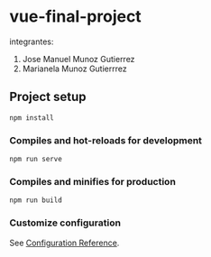 # vue-final-project

integrantes:
 1. Jose Manuel Munoz Gutierrez
 2. Marianela Munoz Gutierrrez

## Project setup
```
npm install
```

### Compiles and hot-reloads for development
```
npm run serve
```

### Compiles and minifies for production
```
npm run build
```

### Customize configuration
See [Configuration Reference](https://cli.vuejs.org/config/).
